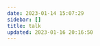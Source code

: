 ```yaml
---
date: 2023-01-14 15:07:29
sidebar: []
title: talk
updated: 2023-01-16 20:16:50
---
```

<script src="https://unpkg.com/browse/qexo-static@1.5.0/hexo/talks.js"></script>
<script src="https://unpkg.com/jquery@3.6.0/dist/jquery.min.js"></script>
<link rel="stylesheet" href="https://unpkg.com/browse/qexo-static@1.5.0/hexo/talks.css">
<div id="qexot"></div>
<script>
  showQexoTalks{
      el: '#qexot', 
      SITE：'https://qexo.wyblog1.tk/talks.html',
      pageSize: 5
  }
</script>
